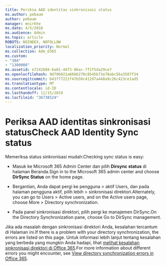 ```yaml
---
title: Periksa AAD identitas sinkronisasi status
ms.author: pebaum
author: pebaum
manager: mnirkhe
ms.date: 4/5/2018
ms.audience: Admin
ms.topic: article
ROBOTS: NOINDEX, NOFOLLOW
localization_priority: Normal
ms.collection: Adm_O365
ms.custom:
- "304"
- "1300008"
ms.assetid: e7242604-6a81-44f3-86ac-7f1f5da29ce7
ms.openlocfilehash: 9d706021a6666270c8545b73e78abc56a3507f34
ms.sourcegitcommit: b43f77221f47b50c41197a448a9c26c423ce1ad5
ms.translationtype: MT
ms.contentlocale: id-ID
ms.lasthandoff: 11/15/2019
ms.locfileid: "36738524"
---
```

# <a name="check-aad-identity-sync-status"></a><span data-ttu-id="ba3ec-102">Periksa AAD identitas sinkronisasi status</span><span class="sxs-lookup"><span data-stu-id="ba3ec-102">Check AAD Identity Sync status</span></span>

<span data-ttu-id="ba3ec-103">Memeriksa status sinkronisasi mudah:</span><span class="sxs-lookup"><span data-stu-id="ba3ec-103">Checking sync status is easy:</span></span>
  
- <span data-ttu-id="ba3ec-104">Masuk ke Microsoft 365 Admin Center dan pilih **Dirsync status** di halaman Beranda.</span><span class="sxs-lookup"><span data-stu-id="ba3ec-104">Sign in to the Microsoft 365 admin center and choose **DirSync Status** on the home page.</span></span>

- <span data-ttu-id="ba3ec-105">Bergantian, Anda dapat pergi ke pengguna \> aktif Users, dan pada halaman pengguna aktif, pilih lebih \> sinkronisasi direktori.</span><span class="sxs-lookup"><span data-stu-id="ba3ec-105">Alternately, you can go to Users \> Active users, and on the Active users page, choose More \> Directory synchronization.</span></span>

- <span data-ttu-id="ba3ec-106">Pada panel sinkronisasi direktori, pilih pergi ke manajemen DirSync.</span><span class="sxs-lookup"><span data-stu-id="ba3ec-106">On the Directory Synchronization pane, choose Go to DirSync management.</span></span>

<span data-ttu-id="ba3ec-107">Jika ada masalah dengan sinkronisasi direktori Anda, kesalahan tercantum di Halaman ini.</span><span class="sxs-lookup"><span data-stu-id="ba3ec-107">If there is a problem with your directory synchronization, the errors are listed on this page.</span></span> <span data-ttu-id="ba3ec-108">Untuk informasi lebih lanjut tentang kesalahan yang berbeda yang mungkin Anda hadapi, lihat [melihat kesalahan sinkronisasi direktori di Office 365](https://docs.microsoft.com//office365/enterprise/identify-directory-synchronization-errors).</span><span class="sxs-lookup"><span data-stu-id="ba3ec-108">For more information about different errors you might encounter, see [View directory synchronization errors in Office 365](https://docs.microsoft.com//office365/enterprise/identify-directory-synchronization-errors).</span></span>
  